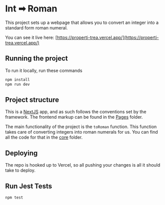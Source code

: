 # Int ➡ Roman
This project sets up a webpage that allows you to convert an integer into a standard form roman numeral.

You can see it live here: [https://properti-trea.vercel.app/](https://properti-trea.vercel.app/)
## Running the project
To run it locally, run these commands
```bash
npm install
npm run dev
```

## Project structure
This is a [NextJS](https://nextjs.org/) app, and as such follows the conventions set by the framework. The frontend markup can be found in the [Pages](./pages/index.tsx) folder.

The main functionality of the project is the `toRoman` function. This function takes care of converting integers into roman numerals for us. You can find all the code for that in the [core](./core/toRoman.ts) folder.

## Deploying
The repo is hooked up to Vercel, so all pushing your changes is all it should take to deploy.

## Run Jest Tests

```bash
npm test
```
